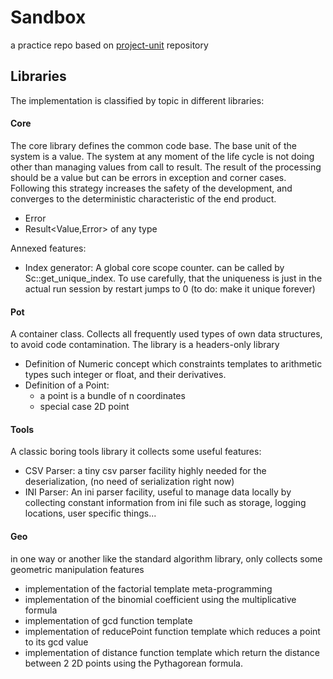 # Sandbox
a practice repo based on [project-unit](https://github.com/medaminben/project-unit) repository


## Libraries
The implementation is classified by topic in different libraries:
#### Core
The core library defines the common code base. 
The base unit of the system is a value. The system at any moment of the life cycle is not doing other than managing values from call to result. The result of the processing should be a value but can be errors in exception and corner cases. Following this strategy increases the safety of the development, and converges to the deterministic characteristic of the end product.
- Error 
- Result<Value,Error>  of any type 

Annexed features:
- Index generator: A global core scope counter. can be called by Sc::get_unique_index. To use carefully, that the uniqueness is just in the actual run session by restart jumps to 0 (to do: make it unique forever) 

#### Pot
A container class. Collects all frequently used types of own data structures, to avoid code contamination.
The library is a headers-only library 
- Definition of Numeric concept which constraints templates to arithmetic types such integer or float, and their derivatives.
- Definition of a Point:
    - a point is a bundle of n coordinates 
    - special case 2D point  

#### Tools
A classic boring tools library
it collects some useful features:
- CSV Parser: a tiny csv parser facility highly needed for the deserialization, (no need of serialization right now)
- INI Parser: An ini parser facility, useful to manage data locally by collecting constant information from ini file such as storage, logging locations, user specific things... 

#### Geo
in one way or another like the standard algorithm library, only collects some geometric manipulation features 
- implementation of the factorial template meta-programming 
- implementation of the binomial coefficient using the multiplicative formula
- implementation of gcd function template 
- implementation of reducePoint function template which reduces a point to its gcd value
- implementation of distance function template which return  the distance between 2 2D points using the Pythagorean formula. 
